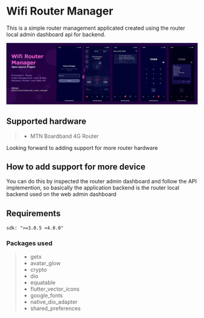 # Wifi Router Manager

This is a simple router management applicated created using the router local admin dashboard api for backend.

![Banner.](/github-images/wifi_router_banner_large.png)

## Supported hardware

> - MTN Boardband 4G Router

Looking forward to adding support for more router hardware

## How to add support for more device

You can do this by inspected the router admin dashboard and follow the API implemention, so basically the application backend is the router local backend used on the web admin dashboard

## Requirements

```
sdk: ">=3.0.5 <4.0.0"
```

### Packages used

> - getx
> - avatar_glow
> - crypto
> - dio
> - equatable
> - flutter_vector_icons
> - google_fonts
> - native_dio_adapter
> - shared_preferences
